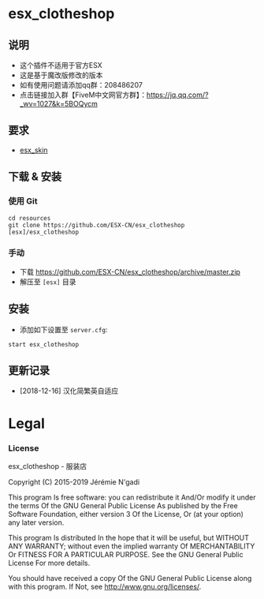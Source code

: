 # esx_clotheshop

## 说明
- 这个插件不适用于官方ESX
- 这是基于魔改版修改的版本
- 如有使用问题请添加qq群：208486207
- 点击链接加入群【FiveM中文网官方群】：https://jq.qq.com/?_wv=1027&k=5BOQycm

## 要求
- [esx_skin](https://github.com/ESX-CN/esx_clotheshop)

## 下载 & 安装

### 使用 Git
```
cd resources
git clone https://github.com/ESX-CN/esx_clotheshop [esx]/esx_clotheshop
```

### 手动
- 下载 https://github.com/ESX-CN/esx_clotheshop/archive/master.zip
- 解压至 `[esx]` 目录

## 安装
- 添加如下设置至 `server.cfg`:

```
start esx_clotheshop
```
## 更新记录
- [2018-12-16] 汉化简繁英自适应

# Legal
### License
esx_clotheshop - 服装店

Copyright (C) 2015-2019 Jérémie N'gadi

This program Is free software: you can redistribute it And/Or modify it under the terms Of the GNU General Public License As published by the Free Software Foundation, either version 3 Of the License, Or (at your option) any later version.

This program Is distributed In the hope that it will be useful, but WITHOUT ANY WARRANTY; without even the implied warranty Of MERCHANTABILITY Or FITNESS FOR A PARTICULAR PURPOSE. See the GNU General Public License For more details.

You should have received a copy Of the GNU General Public License along with this program. If Not, see http://www.gnu.org/licenses/.